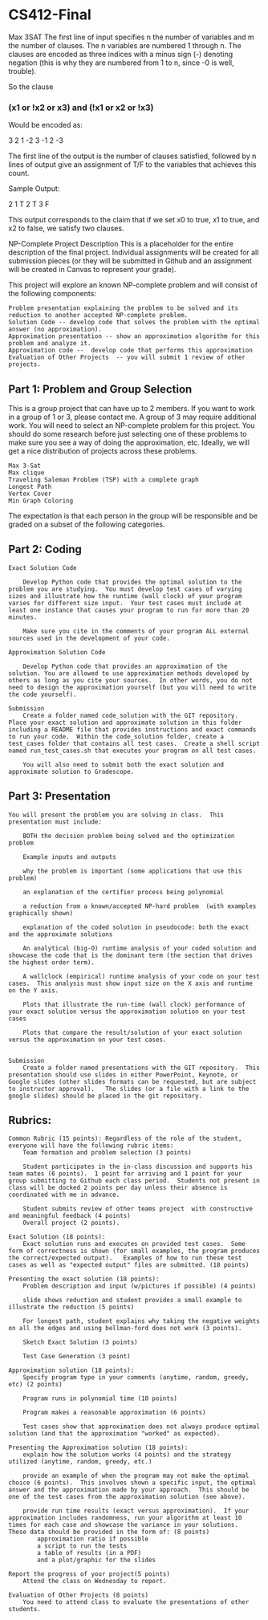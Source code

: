 # CS412-Final
Max 3SAT
The first line of input specifies n the number of variables and m the number of clauses. The n variables are numbered 1 through n. The clauses are encoded as three indices with a minus sign (-) denoting negation (this is why they are numbered from 1 to n, since -0 is well, trouble).

So the clause
### (x1 or !x2 or x3) and (!x1 or x2 or !x3) ###

Would be encoded as:

3 2
1 -2 3
-1 2 -3

The first line of the output is the number of clauses satisfied, followed by n lines of output give an assignment of T/F to the variables that achieves this count.

Sample Output:

2
1 T
2 T
3 F

This output corresponds to the claim that if we set x0 to true, x1 to true, and x2 to false, we satisfy two clauses. 


NP-Complete Project Description
This is a placeholder for the entire description of the final project.  Individual assignments will be created for all submission pieces (or they will be submitted in Github and an assignment will be created in Canvas to represent your grade).

This project will explore an known NP-complete problem and will consist of the following components:

    Problem presentation explaining the problem to be solved and its reduction to another accepted NP-complete problem.
    Solution Code -- develop code that solves the problem with the optimal answer (no approximation).
    Approximation presentation -- show an approximation algorithm for this problem and analyze it.
    Approximation code --  develop code that performs this approximation
    Evaluation of Other Projects  -- you will submit 1 review of other projects.   


Part 1: Problem and Group Selection
-----------------------------------

This is a group project that can have up to 2 members.  If you want to work in a group of 1 or 3, please contact me.  A group of 3 may require additional work.  You will need to select an NP-complete problem for this project.  You should do some research before just selecting one of these problems to make sure you see a way of doing the approximation, etc.  Ideally, we will get a nice distribution of projects across these problems.

    Max 3-Sat
    Max clique
    Traveling Saleman Problem (TSP) with a complete graph
    Longest Path
    Vertex Cover
    Min Graph Coloring

The expectation is that each person in the group will be responsible and be graded on a subset of the following categories.

Part 2: Coding
--------------

    Exact Solution Code

        Develop Python code that provides the optimal solution to the problem you are studying.  You must develop test cases of varying sizes and illustrate how the runtime (wall clock) of your program varies for different size input.  Your test cases must include at least one instance that causes your program to run for more than 20 minutes.

        Make sure you cite in the comments of your program ALL external sources used in the development of your code.

    Approximation Solution Code

        Develop Python code that provides an approximation of the solution. You are allowed to use approximation methods developed by others as long as you cite your sources.  In other words, you do not need to design the approximation yourself (but you will need to write the code yourself).

    Submission 
        Create a folder named code_solution with the GIT repository.  Place your exact solution and approximate solution in this folder including a README file that provides instructions and exact commands to run your code.  Within the code_solution folder, create a test_cases folder that contains all test cases.  Create a shell script named run_test_cases.sh that executes your program on all test cases. 

        You will also need to submit both the exact solution and approximate solution to Gradescope. 
 

Part 3: Presentation
--------------------

    You will present the problem you are solving in class.  This presentation must include:
        
        BOTH the decision problem being solved and the optimization problem

        Example inputs and outputs

        why the problem is important (some applications that use this problem)

        an explanation of the certifier process being polynomial

        a reduction from a known/accepted NP-hard problem  (with examples graphically shown)

        explanation of the coded solution in pseudocode: both the exact and the approximate solutions

        An analytical (big-O) runtime analysis of your coded solution and showcase the code that is the dominant term (the section that drives the highest order term).

        A wallclock (empirical) runtime analysis of your code on your test cases.  This analysis must show input size on the X axis and runtime on the Y axis.

        Plots that illustrate the run-time (wall clock) performance of your exact solution versus the approximation solution on your test cases

        Plots that compare the result/solution of your exact solution versus the approximation on your test cases.
    

    Submission 
        Create a folder named presentations with the GIT repository.  This presentation should use slides in either PowerPoint, Keynote, or Google slides (other slides formats can be requested, but are subject to instructor approval).   The slides (or a file with a link to the google slides) should be placed in the git repository. 
 

Rubrics:
--------

    Common Rubric (15 points): Regardless of the role of the student, everyone will have the following rubric items:
        Team formation and problem selection (3 points)

        Student participates in the in-class discussion and supports his team mates (6 points).  1 point for arriving and 1 point for your group submitting to Github each class period.  Students not present in class will be docked 2 points per day unless their absence is coordinated with me in advance.

        Student submits review of other teams project  with constructive and meaningful feedback (4 points)
        Overall project (2 points).

    Exact Solution (18 points):
        Exact solution runs and executes on provided test cases.  Some form of correctness is shown (for small examples, the program produces the correct/expected output).   Examples of how to run these test cases as well as "expected output" files are submitted. (18 points)

    Presenting the exact solution (18 points):
        Problem description and input (w/pictures if possible) (4 points)

        slide shows reduction and student provides a small example to illustrate the reduction (5 points)

        For longest path, student explains why taking the negative weights on all the edges and using bellman-ford does not work (3 points).  

        Sketch Exact Solution (3 points)

        Test Case Generation (3 point)

    Approximation solution (18 points):
        Specify program type in your comments (anytime, random, greedy, etc) (2 points)
        
        Program runs in polynomial time (10 points)
        
        Program makes a reasonable approximation (6 points)
        
        Test cases show that approximation does not always produce optimal solution (and that the approximation "worked" as expected).
    
    Presenting the Approximation solution (18 points):
        explain how the solution works (4 points) and the strategy utilized (anytime, random, greedy, etc.)
        
        provide an example of when the program may not make the optimal choice (6 points).  This involves shown a specific input, the optimal answer and the approximation made by your approach.  This should be one of the test cases from the approximation solution (see above).
        
        provide run time results (exact versus approximation).  If your approximation includes randomness, run your algorithm at least 10 times for each case and showcase the variance in your solutions.  These data should be provided in the form of: (8 points)
            approximation ratio if possible
            a script to run the tests
            a table of results (in a PDF)
            and a plot/graphic for the slides

    Report the progress of your project(5 points)
        Attend the class on Wednesday to report. 
        
    Evaluation of Other Projects (8 points) 
        You need to attend class to evaluate the presentations of other students. 